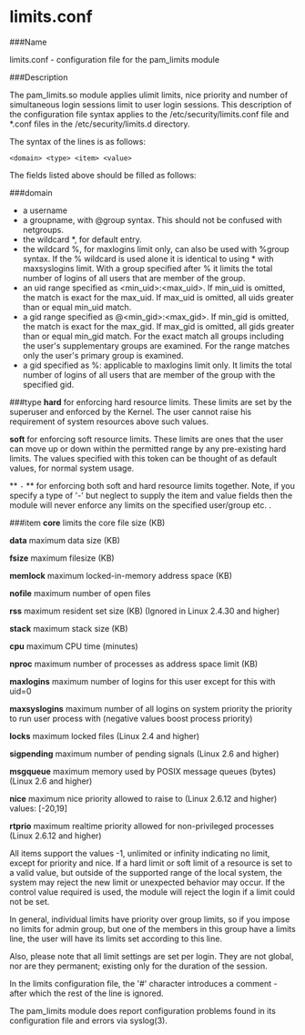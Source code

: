 # limits.conf

###Name

limits.conf - configuration file for the pam_limits module

###Description

The pam_limits.so module applies ulimit limits, nice priority and number of simultaneous login sessions limit to user login sessions. This description of the configuration file syntax applies to the /etc/security/limits.conf file and *.conf files in the /etc/security/limits.d directory.

The syntax of the lines is as follows:

`<domain> <type> <item> <value>`

The fields listed above should be filled as follows:

###domain
* a username
* a groupname, with @group syntax. This should not be confused with netgroups.
* the wildcard *, for default entry.
* the wildcard %, for maxlogins limit only, can also be used with %group syntax. If the % wildcard is used alone it is identical to using * with maxsyslogins limit. With a group specified after % it limits the total number of logins of all users that are member of the group.
* an uid range specified as <min_uid>:<max_uid>. If min_uid is omitted, the match is exact for the max_uid. If max_uid is omitted, all uids greater than or equal min_uid match.
* a gid range specified as @<min_gid>:<max_gid>. If min_gid is omitted, the match is exact for the max_gid. If max_gid is omitted, all gids greater than or equal min_gid match. For the exact match all groups including the user's supplementary groups are examined. For the range matches only the user's primary group is examined.
* a gid specified as %:<gid> applicable to maxlogins limit only. It limits the total number of logins of all users that are member of the group with the specified gid.
    
###type
**hard**
  for enforcing hard resource limits. These limits are set by the superuser and enforced by the Kernel. The user cannot raise his requirement of system resources above such values.
  
**soft**
  for enforcing soft resource limits. These limits are ones that the user can move up or down within the permitted range by any pre-existing hard limits. The values specified with this token can be thought of as default values, for normal system usage.

** `-` **
  for enforcing both soft and hard resource limits together.
  Note, if you specify a type of '-' but neglect to supply the item and value fields then the module will never enforce any limits on the specified user/group etc. .

###item
**core**
limits the core file size (KB)

**data**
maximum data size (KB)

**fsize**
maximum filesize (KB)

**memlock**
maximum locked-in-memory address space (KB)

**nofile**
maximum number of open files

**rss**
maximum resident set size (KB) (Ignored in Linux 2.4.30 and higher)

**stack**
maximum stack size (KB)

**cpu**
maximum CPU time (minutes)

**nproc**
maximum number of processes
as address space limit (KB)

**maxlogins**
maximum number of logins for this user except for this with uid=0

**maxsyslogins**
maximum number of all logins on system priority the priority to run user process with (negative values boost process priority)

**locks**
maximum locked files (Linux 2.4 and higher)

**sigpending**
maximum number of pending signals (Linux 2.6 and higher)

**msgqueue**
maximum memory used by POSIX message queues (bytes) (Linux 2.6 and higher)

**nice**
maximum nice priority allowed to raise to (Linux 2.6.12 and higher) values: [-20,19]

**rtprio**
maximum realtime priority allowed for non-privileged processes (Linux 2.6.12 and higher)

All items support the values -1, unlimited or infinity indicating no limit, except for priority and nice.
If a hard limit or soft limit of a resource is set to a valid value, but outside of the supported range of the local system, the system may reject the new limit or unexpected behavior may occur. If the control value required is used, the module will reject the login if a limit could not be set.

In general, individual limits have priority over group limits, so if you impose no limits for admin group, but one of the members in this group have a limits line, the user will have its limits set according to this line.

Also, please note that all limit settings are set per login. They are not global, nor are they permanent; existing only for the duration of the session.

In the limits configuration file, the '#' character introduces a comment - after which the rest of the line is ignored.

The pam_limits module does report configuration problems found in its configuration file and errors via syslog(3).